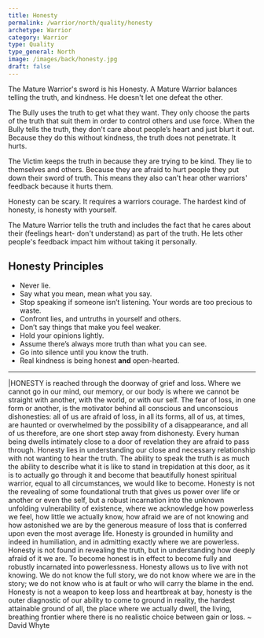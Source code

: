 ```yaml
---
title: Honesty
permalink: /warrior/north/quality/honesty
archetype: Warrior
category: Warrior
type: Quality
type_general: North
image: /images/back/honesty.jpg
draft: false
---
```

   
  
The Mature Warrior's sword is his Honesty. A Mature Warrior balances telling the truth, and kindness. He doesn't let one defeat the other.   
  
The Bully uses the truth to get what they want. They only choose the parts of the truth that suit them in order to control others and use force. When the Bully tells the truth, they don't care about people’s heart and just blurt it out. Because they do this without kindness, the truth does not penetrate. It hurts.   
  
The Victim keeps the truth in because they are trying to be kind. They lie to themselves and others. Because they are afraid to hurt people they put down their sword of truth. This means they also can't hear other warriors' feedback because it hurts them.   
  
Honesty can be scary. It requires a warriors courage. The hardest kind of honesty, is honesty with yourself.  
  
The Mature Warrior tells the truth and includes the fact that he cares about their (feelings heart- don't understand) as part of the truth. He lets other people's feedback impact him without taking it personally.  
  
  
## Honesty Principles   
- Never lie.   
- Say what you mean, mean what you say.   
- Stop speaking if someone isn’t listening. Your words are too precious to waste.   
- Confront lies, and untruths in yourself and others.   
- Don’t say things that make you feel weaker.   
- Hold your opinions lightly.   
- Assume there’s always more truth than what you can see.   
- Go into silence until you know the truth.  
- Real kindness is being honest **and** open-hearted.  
  
----  
  
|HONESTY is reached through the doorway of grief and loss. Where we cannot go in our mind, our memory, or our body is where we cannot be straight with another, with the world, or with our self. The fear of loss, in one form or another, is the motivator behind all conscious and unconscious dishonesties: all of us are afraid of loss, in all its forms, all of us, at times, are haunted or overwhelmed by the possibility of a disappearance, and all of us therefore, are one short step away from dishonesty. Every human being dwells intimately close to a door of revelation they are afraid to pass through. Honesty lies in understanding our close and necessary relationship with not wanting to hear the truth. The ability to speak the truth is as much the ability to describe what it is like to stand in trepidation at this door, as it is to actually go through it and become that beautifully honest spiritual warrior, equal to all circumstances, we would like to become. Honesty is not the revealing of some foundational truth that gives us power over life or another or even the self, but a robust incarnation into the unknown unfolding vulnerability of existence, where we acknowledge how powerless we feel, how little we actually know, how afraid we are of not knowing and how astonished we are by the generous measure of loss that is conferred upon even the most average life. Honesty is grounded in humility and indeed in humiliation, and in admitting exactly where we are powerless. Honesty is not found in revealing the truth, but in understanding how deeply afraid of it we are. To become honest is in effect to become fully and robustly incarnated into powerlessness. Honesty allows us to live with not knowing. We do not know the full story, we do not know where we are in the story; we do not know who is at fault or who will carry the blame in the end. Honesty is not a weapon to keep loss and heartbreak at bay, honesty is the outer diagnostic of our ability to come to ground in reality, the hardest attainable ground of all, the place where we actually dwell, the living, breathing frontier where there is no realistic choice between gain or loss. ~ David Whyte  

